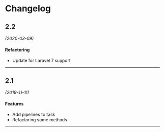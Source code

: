 # Changelog
## 2.2
*(2020-03-09)*

#### Refactoring
* Update for Laravel 7 support

---


## 2.1
*(2019-11-11)*

#### Features
* Add pipelines to task
* Refactoring some methods

---
